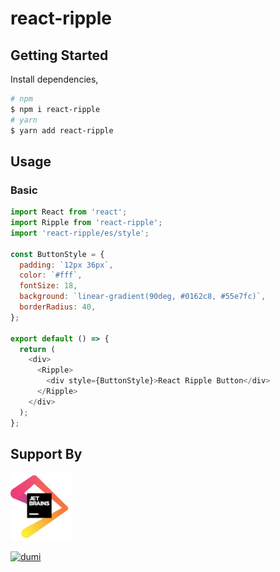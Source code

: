 # react-ripple

## Getting Started

Install dependencies,

```bash
# npm
$ npm i react-ripple
# yarn
$ yarn add react-ripple
```

## Usage

### Basic

```javascript
import React from 'react';
import Ripple from 'react-ripple';
import 'react-ripple/es/style';

const ButtonStyle = {
  padding: `12px 36px`,
  color: `#fff`,
  fontSize: 18,
  background: `linear-gradient(90deg, #0162c8, #55e7fc)`,
  borderRadius: 40,
};

export default () => {
  return (
    <div>
      <Ripple>
        <div style={ButtonStyle}>React Ripple Button</div>
      </Ripple>
    </div>
  );
};
```

## Support By

[<img src="https://raw.githubusercontent.com/happy-func/next-official/6f30e1bb4140f195d5176a6ddc61082be8b25505/public/images/jetbrains.png" alt="Jetbrains" title="Jetbrains" width="100" />](https://www.jetbrains.com/)

[<img src="https://user-images.githubusercontent.com/9554297/83762004-a0761b00-a6a9-11ea-83b4-9c8ff721d4b8.png" alt="dumi" title="dumi" width="100" />](https://d.umijs.org/)
